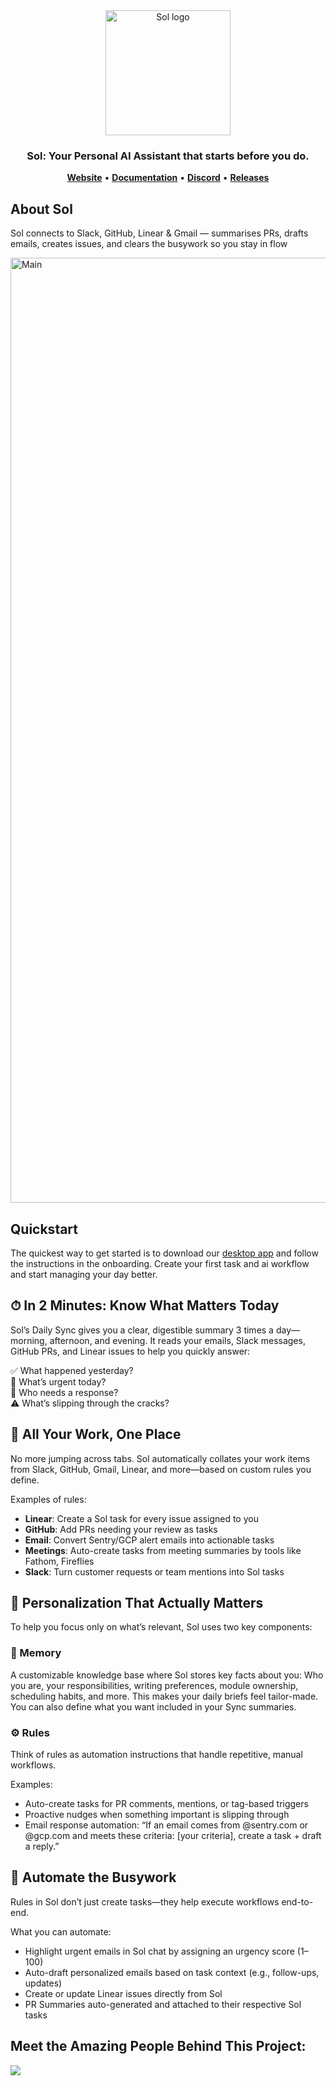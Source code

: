 <div align="center">
  <a href="https://heysol.ai">
    <img src="https://github.com/user-attachments/assets/0d08302b-8f56-4b95-a3cd-dfa2cc254340" width="200px" alt="Sol logo" />
  </a>

### Sol: Your Personal AI Assistant that starts before you do.

<p align="center">
    <a href="https://www.heysol.ai"><b>Website</b></a> •
    <a href="https://github.com/RedPlanetHQ/sol/wiki"><b>Documentation</b></a> •
    <a href="https://discord.gg/dVTC3BmgEq"><b>Discord</b></a> •
    <a href="https://github.com/RedPlanetHQ/sol/releases"><b>Releases</b></a>
</p>
</div>

## About Sol

Sol connects to Slack, GitHub, Linear & Gmail — summarises PRs, drafts emails, creates issues, and clears the busywork so you stay in flow

<img width="1512" alt="Main" src="https://github.com/user-attachments/assets/f1a11299-79b6-4195-b702-1e00ed8e565c" />

## Quickstart

The quickest way to get started is to download our [desktop app](https://github.com/RedPlanetHQ/sol/releases/tag/0.1.15) and follow the instructions in the onboarding. Create your first task and ai workflow and start managing your day better.

## ⏱ In 2 Minutes: Know What Matters Today

Sol’s Daily Sync gives you a clear, digestible summary 3 times a day—morning, afternoon, and evening. It reads your emails, Slack messages, GitHub PRs, and Linear issues to help you quickly answer:

✅ What happened yesterday? </br>
🚨 What’s urgent today? </br>
💬 Who needs a response? </br>
⚠️ What’s slipping through the cracks? </br>

## 🧩 All Your Work, One Place

No more jumping across tabs. Sol automatically collates your work items from Slack, GitHub, Gmail, Linear, and more—based on custom rules you define.

Examples of rules:

- **Linear**: Create a Sol task for every issue assigned to you
- **GitHub**: Add PRs needing your review as tasks
- **Email**: Convert Sentry/GCP alert emails into actionable tasks
- **Meetings**: Auto-create tasks from meeting summaries by tools like Fathom, Fireflies
- **Slack**: Turn customer requests or team mentions into Sol tasks

## 🧠 Personalization That Actually Matters

To help you focus only on what’s relevant, Sol uses two key components:

### 📝 Memory

A customizable knowledge base where Sol stores key facts about you:
Who you are, your responsibilities, writing preferences, module ownership, scheduling habits, and more. This makes your daily briefs feel tailor-made. You can also define what you want included in your Sync summaries.

### ⚙️ Rules

Think of rules as automation instructions that handle repetitive, manual workflows.

Examples:

- Auto-create tasks for PR comments, mentions, or tag-based triggers
- Proactive nudges when something important is slipping through
- Email response automation: “If an email comes from @sentry.com or @gcp.com and meets these criteria: [your criteria], create a task + draft a reply.”

## 🤖 Automate the Busywork

Rules in Sol don’t just create tasks—they help execute workflows end-to-end.

What you can automate:

- Highlight urgent emails in Sol chat by assigning an urgency score (1–100)
- Auto-draft personalized emails based on task context (e.g., follow-ups, updates)
- Create or update Linear issues directly from Sol
- PR Summaries auto-generated and attached to their respective Sol tasks

## Meet the Amazing People Behind This Project:

<a href="https://github.com/RedPlanetHQ/sol/graphs/contributors">
  <img src="https://contrib.rocks/image?repo=RedPlanetHQ/sol" />
</a>
